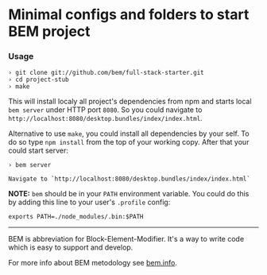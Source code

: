 Minimal configs and folders to start BEM project
================================================

### Usage

    › git clone git://github.com/bem/full-stack-starter.git
    › cd project-stub
    › make

This will install localy all project's dependencies from npm and starts local `bem server`
under HTTP port `8080`. So you could navigate to `http://localhost:8080/desktop.bundles/index/index.html`.

Alternative to use `make`, you could install all dependencies by your self. To do so type `npm install` from the top
of your working copy. After that your could start server:

    › bem server

    Navigate to `http://localhost:8080/desktop.bundles/index/index.html`

**NOTE:** `bem` should be in your `PATH` environment variable. You could do this by adding this line to your user's
`.profile` config:

    exports PATH=./node_modules/.bin:$PATH

---

BEM is abbreviation for Block-Element-Modifier. It's a way to write code which is easy to support and develop.

For more info about BEM metodology see [bem.info](http://bem.info/).
